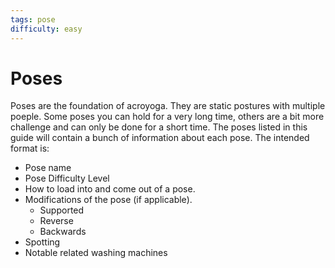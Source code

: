 ```yaml
---
tags: pose
difficulty: easy
---
```


# Poses

Poses are the foundation of acroyoga. They are static postures with multiple poeple. Some poses you can hold for a very long time, others are a bit more challenge and can only be done for a short time. The poses listed in this guide will contain a bunch of information about each pose. The intended format is:

- Pose name
- Pose Difficulty Level
- How to load into and come out of a pose.
- Modifications of the pose (if applicable).
  - Supported
  - Reverse
  - Backwards
- Spotting
- Notable related washing machines
